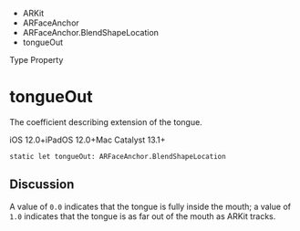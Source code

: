 

- ARKit
- ARFaceAnchor
- ARFaceAnchor.BlendShapeLocation
-  tongueOut 

Type Property

# tongueOut

The coefficient describing extension of the tongue.

iOS 12.0+iPadOS 12.0+Mac Catalyst 13.1+

``` source
static let tongueOut: ARFaceAnchor.BlendShapeLocation
```

## Discussion

A value of `0.0` indicates that the tongue is fully inside the mouth; a value of `1.0` indicates that the tongue is as far out of the mouth as ARKit tracks.

